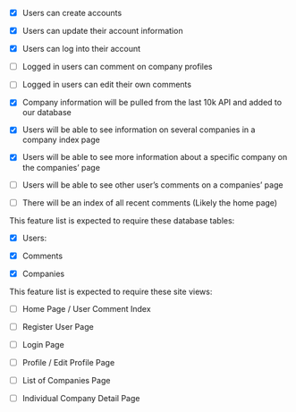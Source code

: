 - [X]	Users can create accounts

- [X]	Users can update their account information

- [X]	Users can log into their account

- [ ]	Logged in users can comment on company profiles

- [ ]	Logged in users can edit their own comments

- [X]	Company information will be pulled from the last 10k API and added to our database

- [X]	Users will be able to see information on several companies in a company index page

- [X]	Users will be able to see more information about a specific company on the companies’ page

- [ ]	Users will be able to see other user’s comments on a companies’ page

- [ ]	There will be an index of all recent comments (Likely the home page)


This feature list is expected to require these database tables:

- [X] Users:


- [X] Comments


- [X] Companies


This feature list is expected to require these site views:

- [ ] Home Page / User Comment Index

- [ ] Register User Page

- [ ] Login Page

- [ ] Profile / Edit Profile Page

- [ ] List of Companies Page

- [ ] Individual Company Detail Page
